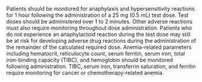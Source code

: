 Patients should be monitored for anaphylaxis and hypersensitivity reactions for 1 hour following the administration of a 25 mg (0.5 mL) test dose. Test doses should be administered over 1 to 2 minutes. Other adverse reactions must also require monitoring throughout dose administration. Patients who do not experience an anaphylactoid reaction during the test dose may still be at risk for developing adverse drug reactions during the administration of the remainder of the calculated required dose. Anemia-related parameters including hematocrit, reticulocyte count, serum ferritin, serum iron, total iron-binding capacity (TIBC), and hemoglobin should be monitored following administration. TIBC, serum iron, transferrin saturation, and ferritin require monitoring for cancer or chemotherapy-related anemia.